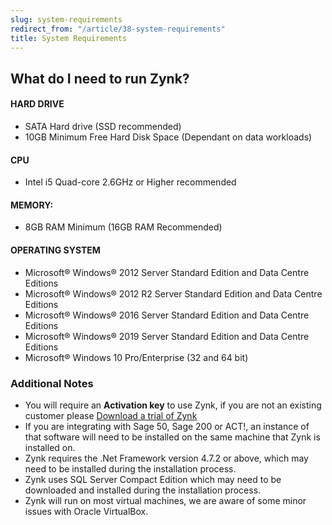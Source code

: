 ```yaml
---
slug: system-requirements
redirect_from: "/article/38-system-requirements"
title: System Requirements
---
```


## What do I need to run Zynk?

#### HARD DRIVE

 * SATA Hard drive (SSD recommended)
 * 10GB Minimum Free Hard Disk Space (Dependant on data workloads)

#### CPU
 * Intel i5 Quad-core 2.6GHz or Higher recommended

#### MEMORY:
 * 8GB RAM Minimum (16GB RAM Recommended)

#### OPERATING SYSTEM

* Microsoft® Windows® 2012 Server Standard Edition and Data Centre Editions
* Microsoft® Windows® 2012 R2 Server Standard Edition and Data Centre Editions
* Microsoft® Windows® 2016 Server Standard Edition and Data Centre Editions
* Microsoft® Windows® 2019 Server Standard Edition and Data Centre Editions
* Microsoft® Windows 10 Pro/Enterprise (32 and 64 bit)

### Additional Notes

 * You will require an **Activation key** to use Zynk, if you are not an existing customer please [Download a trial of Zynk](https://zynk.com/download-trial/)
 * If you are integrating with Sage 50, Sage 200 or ACT!, an instance of that software will need to be installed on the same machine that Zynk is installed on.
 * Zynk requires the .Net Framework version 4.7.2 or above, which may need to be installed during the installation process.
 * Zynk uses SQL Server Compact Edition which may need to be downloaded and installed during the installation process.
 * Zynk will run on most virtual machines, we are aware of some minor issues with Oracle VirtualBox.
